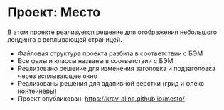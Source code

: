 # Проект: Место

В этом проекте реализуется решение для отображения небольшого лендинга с всплывающей страницей.

* Файловая структура проекта разбита в соответствии с БЭМ
* Все фалы и классы названы в соответствии с БЭМ
* Реализовано решение для изменения заголовка и подзаголовка через всплывающее окно
* Реализованы решения для адапивной верстки (грид и флекс контейнеры)
* Проект опубликован: https://krav-alina.github.io/mesto/
